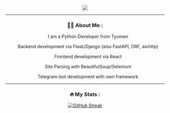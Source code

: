 <div id="header" align="center">
  <img src="https://media.giphy.com/media/ndSat6hAmqXnO/giphy.gif">

---

### :woman_technologist: About Me :

<img src="https://logos-download.com/wp-content/uploads/2016/10/Python_logo_icon.png" width="15"> I am a Python Developer from Tyumen

 <img src="https://koskomp.ru/wp-content/uploads/2015/11/Google-chrome.png" width="15"> Backend development via Flask/Django (also FastAPI, DRF, aiohttp)
  
 <img src="https://koskomp.ru/wp-content/uploads/2015/11/Google-chrome.png" width="15"> Frontend development via React
 
 <img src="https://static.tildacdn.com/tild6136-6163-4338-b963-633534396630/425-4252314_free-png.png" width="15"> Site Parsing with BeautifulSoup/Selenium
 
 <img src="https://avatars.githubusercontent.com/u/22441832?v=4" width="15"> Telegram-bot development with own framework

---

### :fire: My Stats :


[![GitHub Streak](http://github-readme-streak-stats.herokuapp.com?user=EluciferE&theme=dark&hide_border=true)](https://git.io/streak-stats)

</div>
